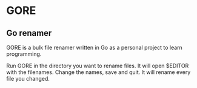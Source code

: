 # GORE
## Go renamer

GORE is a bulk file renamer written in Go as a personal project to learn programming.

Run GORE in the directory you want to rename files. It will open $EDITOR with the filenames. Change the names, save and quit. It will rename every file you changed.
